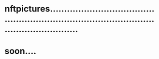 # nftpictures....................................................................................................................
# soon....
